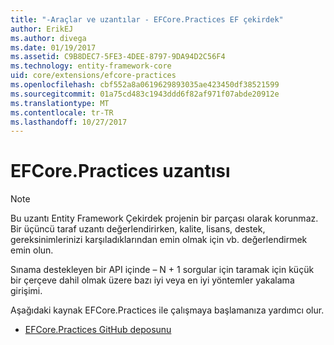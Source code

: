 ```yaml
---
title: "-Araçlar ve uzantılar - EFCore.Practices EF çekirdek"
author: ErikEJ
ms.author: divega
ms.date: 01/19/2017
ms.assetid: C9B8DEC7-5FE3-4DEE-8797-9DA94D2C56F4
ms.technology: entity-framework-core
uid: core/extensions/efcore-practices
ms.openlocfilehash: cbf552a8a0619629893035ae423450df38521599
ms.sourcegitcommit: 01a75cd483c1943ddd6f82af971f07abde20912e
ms.translationtype: MT
ms.contentlocale: tr-TR
ms.lasthandoff: 10/27/2017
---
```

# <a name="efcorepractices-extension"></a>EFCore.Practices uzantısı

> [!NOTE]  
> Bu uzantı Entity Framework Çekirdek projenin bir parçası olarak korunmaz. Bir üçüncü taraf uzantı değerlendirirken, kalite, lisans, destek, gereksinimlerinizi karşıladıklarından emin olmak için vb. değerlendirmek emin olun.

Sınama destekleyen bir API içinde – N + 1 sorgular için taramak için küçük bir çerçeve dahil olmak üzere bazı iyi veya en iyi yöntemler yakalama girişimi.

Aşağıdaki kaynak EFCore.Practices ile çalışmaya başlamanıza yardımcı olur.
* [EFCore.Practices GitHub deposunu](https://github.com/riezebosch/efcore-practices/tree/master/src/EFCore.Practices/)
